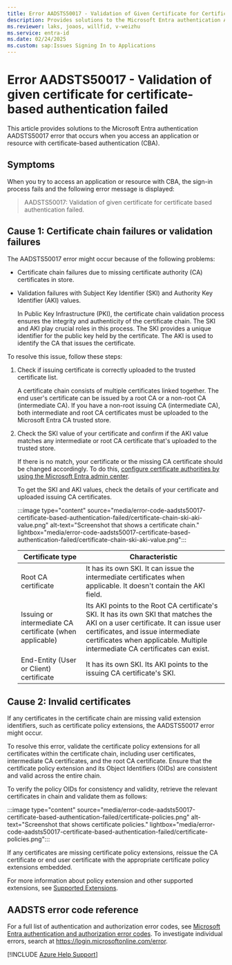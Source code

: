 ```yaml
---
title: Error AADSTS50017 - Validation of Given Certificate for Certificate-Based Authentication Failed
description: Provides solutions to the Microsoft Entra authentication AADSTS50017 error that occurs when you access an application or resource with certificate-based authentication (CBA).
ms.reviewer: laks, joaos, willfid, v-weizhu
ms.service: entra-id
ms.date: 02/24/2025
ms.custom: sap:Issues Signing In to Applications
---
```

# Error AADSTS50017 - Validation of given certificate for certificate-based authentication failed

This article provides solutions to the Microsoft Entra authentication AADSTS50017 error that occurs when you access an application or resource with certificate-based authentication (CBA).

## Symptoms

When you try to access an application or resource with CBA, the sign-in process fails and the following error message is displayed:

> AADSTS50017: Validation of given certificate for certificate based authentication failed.

## Cause 1: Certificate chain failures or validation failures

The AADSTS50017 error might occur because of the following problems:

- Certificate chain failures due to missing certificate authority (CA) certificates in store.
- Validation failures with Subject Key Identifier (SKI) and Authority Key Identifier (AKI) values.

     In Public Key Infrastructure (PKI), the certificate chain validation process ensures the integrity and authenticity of the certificate chain. The SKI and AKI play crucial roles in this process. The SKI provides a unique identifier for the public key held by the certificate. The AKI is used to identify the CA that issues the certificate. 

To resolve this issue, follow these steps:

1. Check if issuing certificate is correctly uploaded to the trusted certificate list.

    A certificate chain consists of multiple certificates linked together. The end user's certificate can be issued by a root CA or a non-root CA (intermediate CA). If you have a non-root issuing CA (intermediate CA), both intermediate and root CA certificates must be uploaded to the Microsoft Entra CA trusted store.

2. Check the SKI value of your certificate and confirm if the AKI value matches any intermediate or root CA certificate that's uploaded to the trusted store.

    If there is no match, your certificate or the missing CA certificate should be changed accordingly. To do this, [configure certificate authorities by using the Microsoft Entra admin center](/entra/identity/authentication/how-to-certificate-based-authentication#configure-certificate-authorities-by-using-the-microsoft-entra-admin-center).

    To get the SKI and AKI values, check the details of your certificate and uploaded issuing CA certificates.

     :::image type="content" source="media/error-code-aadsts50017-certificate-based-authentication-failed/certificate-chain-ski-aki-value.png" alt-text="Screenshot that shows a certificate chain." lightbox="media/error-code-aadsts50017-certificate-based-authentication-failed/certificate-chain-ski-aki-value.png":::

    |Certificate type|Characteristic|
    |---|---|
    |Root CA certificate|It has its own SKI. It can issue the intermediate certificates when applicable. It doesn't contain the AKI field.|
    |Issuing or intermediate CA certificate (when applicable)|Its AKI points to the Root CA certificate's SKI. It has its own SKI that matches the AKI on a user certificate. It can issue user certificates, and issue intermediate certificates when applicable. Multiple intermediate CA certificates can exist.|
    |End-Entity (User or Client) certificate|It has its own SKI. Its AKI points to the issuing CA certificate's SKI.|

## Cause 2: Invalid certificates

If any certificates in the certificate chain are missing valid extension identifiers, such as certificate policy extensions, the AADSTS50017 error might occur.

To resolve this error, validate the certificate policy extensions for all certificates within the certificate chain, including user certificates, intermediate CA certificates, and the root CA certificate. Ensure that the certificate policy extension and its Object Identifiers (OIDs) are consistent and valid across the entire chain.

To verify the policy OIDs for consistency and validity, retrieve the relevant certificates in chain and validate them as follows: 

:::image type="content" source="media/error-code-aadsts50017-certificate-based-authentication-failed/certificate-policies.png" alt-text="Screenshot that shows certificate policies." lightbox="media/error-code-aadsts50017-certificate-based-authentication-failed/certificate-policies.png":::

If any certificates are missing certificate policy extensions, reissue the CA certificate or end user certificate with the appropriate certificate policy extensions embedded.  

For more information about policy extension and other supported extensions, see [Supported Extensions](/windows/win32/seccertenroll/supported-extensions).

## AADSTS error code reference

For a full list of authentication and authorization error codes, see [Microsoft Entra authentication and authorization error codes](/entra/identity-platform/reference-error-codes). To investigate individual errors, search at https://login.microsoftonline.com/error.

[!INCLUDE [Azure Help Support](../../../includes/azure-help-support.md)]